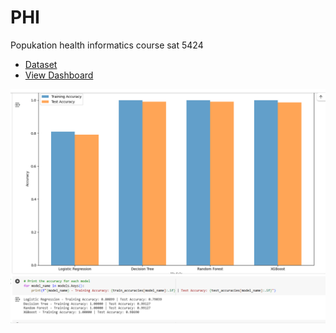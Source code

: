 # PHI
Popukation health informatics course sat 5424

- <a href = "https://github.com/Gideono29/Data-Analysis-and-Visualization/blob/main/Power%20BI%20Dataset%20vF.xlsx">Dataset</a>
- <a href = "https://github.com/Gideono29/Data-Analysis-and-Visualization/blob/main/Screenshot%202025-02-19%20014334.png">View Dashboard</a>

![train_test_accuracy.png](https://github.com/Gideono29/PHI/blob/0e3ab7327212f36f82d8370d715c21b81076dd9b/train_test_accuracy.png)
